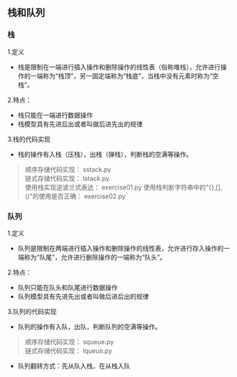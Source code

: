 ## 栈和队列

### 栈

1.定义
* 栈是限制在一端进行插入操作和删除操作的线性表（俗称堆栈），允许进行操作的一端称为“栈顶”，另一固定端称为“栈底”，当栈中没有元素时称为“空栈”。

2.特点：
* 栈只能在一端进行数据操作
* 栈模型具有先进后出或者叫做后进先出的规律


3.栈的代码实现 
* 栈的操作有入栈（压栈），出栈（弹栈），判断栈的空满等操作。  
> 顺序存储代码实现： sstack.py  
> 链式存储代码实现： lstack.py  
> 使用栈实现逆波兰式表达： exercise01.py
> 使用栈判断字符串中的"{},[],()"的使用是否正确： exercise02.py

### 队列

1.定义
* 队列是限制在两端进行插入操作和删除操作的线性表，允许进行存入操作的一端称为“队尾”，允许进行删除操作的一端称为“队头”。

2.特点：
* 队列只能在队头和队尾进行数据操作
* 队列模型具有先进先出或者叫做后进后出的规律

3.队列的代码实现 
* 队列的操作有入队，出队，判断队列的空满等操作。
> 顺序存储代码实现： squeue.py  
> 链式存储代码实现： lqueue.py
* 队列翻转方式：先从队入栈，在从栈入队
